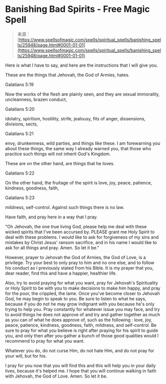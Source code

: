 <!--yml
category: 未分类
date: 2024-06-12 19:13:17
-->

# Banishing Bad Spirits - Free Magic Spell

> 来源：[https://www.spellsofmagic.com/spells/spiritual_spells/banishing_spells/25948/page.html#0001-01-01](https://www.spellsofmagic.com/spells/spiritual_spells/banishing_spells/25948/page.html#0001-01-01)

 Here is what I have to say, and here are the instructions that I will give you.

These are the things that Jehovah, the God of Armies, hates.

Galatians 5:19

Now the works of the flesh are plainly seen, and they are sexual immorality, uncleanness, brazen conduct,

Galatians 5:20

idolatry, spiritism, hostility, strife, jealousy, fits of anger, dissensions, divisions, sects,

Galatians 5:21

envy, drunkenness, wild parties, and things like these. I am forewarning you about these things, the same way I already warned you, that those who practice such things will not inherit God's Kingdom.

These are on the other hand, are things that he loves.

Galatians 5:22

On the other hand, the fruitage of the spirit is love, joy, peace, patience, kindness, goodness, faith,

Galatians 5:23

mildness, self-control. Against such things there is no law.

Have faith, and pray here in a way that I pray.

"Oh Jehovah, the one true living God, please help me deal with these wicked spirits that I've been accursed by. PLEASE grant me Holy Spirit to deal with these problems. I would like to ask for forgiveness of my sins and mistakes by Christ Jesus' ransom sacrifice, and in his name I would like to ask for all things and pray. Amen. So let it be."

However, prayer to Jehovah the God of Armies, the God of Love, is a privilege. Try your best to only pray to him and no one else, and to follow his conduct as I previously stated from his Bible. It is my prayer that you, dear reader, find this and have a happier, healthier life.

Also, try to avoid praying for what you want, pray for Jehovah's Spirituality or Holy Spirit to be with you to make decisions to make him happy, and pray for the poor, the crippled, the lame. Once you've become closer to Jehovah God, he may begin to speak to you. Be sure to listen to what he says, because if you do not he may grow indignant with you because he's only trying to help you. Pray constantly for whatever issue you may face, and try to avoid things he does not approve of and try and gather together as much as you can of what he does approve of, such as the following : love, joy, peace, patience, kindness, goodness, faith, mildness, and self-control. Be sure to pray for what you believe is right after praying for his spirit to guide you, and only then after you gather a bunch of those good qualities would I recommend to pray for what you want.

Whatever you do, do not curse Him, do not hate Him, and do not pray for your will, but for his.

I pray for you now that you will find this and this will help you in your daily lives, because it's helped me. I hope that you will continue walking in faith with Jehovah, the God of Love. Amen. So let it be.